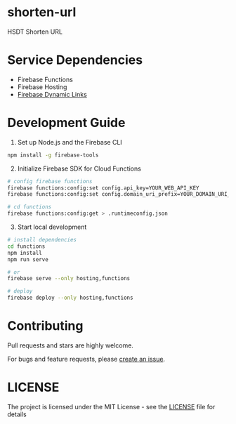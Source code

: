 # shorten-url

HSDT Shorten URL

# Service Dependencies

* Firebase Functions
* Firebase Hosting
* [Firebase Dynamic Links](https://firebase.google.com/docs/dynamic-links)

# Development Guide

1. Set up Node.js and the Firebase CLI

```bash
npm install -g firebase-tools
```

2. Initialize Firebase SDK for Cloud Functions

```bash
# config firebase functions
firebase functions:config:set config.api_key=YOUR_WEB_API_KEY
firebase functions:config:set config.domain_uri_prefix=YOUR_DOMAIN_URI_PREFIX

# cd functions
firebase functions:config:get > .runtimeconfig.json
```

3. Start local development

```bash
# install dependencies
cd functions
npm install
npm run serve

# or
firebase serve --only hosting,functions

# deploy
firebase deploy --only hosting,functions
```

# Contributing

Pull requests and stars are highly welcome.

For bugs and feature requests, please [create an issue](https://github.com/hsdt/shorten-url/issues/new).

# LICENSE

The project is licensed under the MIT License - see the [LICENSE](./LICENSE) file for details


